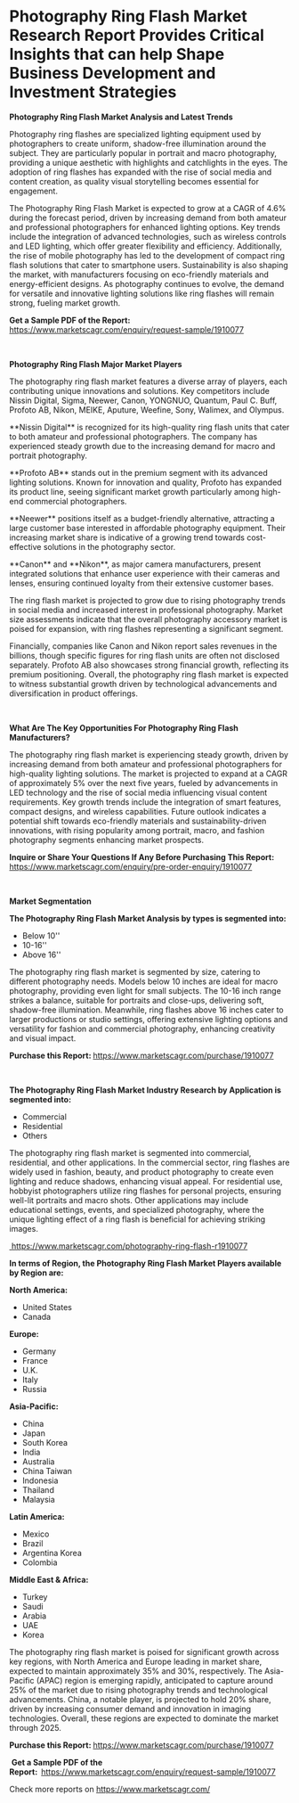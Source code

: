 <p><h1>Photography Ring Flash Market Research Report Provides Critical Insights that can help Shape Business Development and Investment Strategies</h1></p><p><strong>Photography Ring Flash Market Analysis and Latest Trends</strong></p>
<p><p>Photography ring flashes are specialized lighting equipment used by photographers to create uniform, shadow-free illumination around the subject. They are particularly popular in portrait and macro photography, providing a unique aesthetic with highlights and catchlights in the eyes. The adoption of ring flashes has expanded with the rise of social media and content creation, as quality visual storytelling becomes essential for engagement.</p><p>The Photography Ring Flash Market is expected to grow at a CAGR of 4.6% during the forecast period, driven by increasing demand from both amateur and professional photographers for enhanced lighting options. Key trends include the integration of advanced technologies, such as wireless controls and LED lighting, which offer greater flexibility and efficiency. Additionally, the rise of mobile photography has led to the development of compact ring flash solutions that cater to smartphone users. Sustainability is also shaping the market, with manufacturers focusing on eco-friendly materials and energy-efficient designs. As photography continues to evolve, the demand for versatile and innovative lighting solutions like ring flashes will remain strong, fueling market growth.</p></p>
<p><strong>Get a Sample PDF of the Report:&nbsp;</strong> <a href="https://www.marketscagr.com/enquiry/request-sample/1910077?utm_campaign=3536&utm_medium=2&utm_source=Github&utm_content=ia&utm_term=10042025&utm_id=photography-ring-flash">https://www.marketscagr.com/enquiry/request-sample/1910077</a></p>
<p>&nbsp;</p>
<p><strong>Photography Ring Flash Major Market Players</strong></p>
<p><p>The photography ring flash market features a diverse array of players, each contributing unique innovations and solutions. Key competitors include Nissin Digital, Sigma, Neewer, Canon, YONGNUO, Quantum, Paul C. Buff, Profoto AB, Nikon, MEIKE, Aputure, Weefine, Sony, Walimex, and Olympus.</p><p>**Nissin Digital** is recognized for its high-quality ring flash units that cater to both amateur and professional photographers. The company has experienced steady growth due to the increasing demand for macro and portrait photography.</p><p>**Profoto AB** stands out in the premium segment with its advanced lighting solutions. Known for innovation and quality, Profoto has expanded its product line, seeing significant market growth particularly among high-end commercial photographers. </p><p>**Neewer** positions itself as a budget-friendly alternative, attracting a large customer base interested in affordable photography equipment. Their increasing market share is indicative of a growing trend towards cost-effective solutions in the photography sector.</p><p>**Canon** and **Nikon**, as major camera manufacturers, present integrated solutions that enhance user experience with their cameras and lenses, ensuring continued loyalty from their extensive customer bases.</p><p>The ring flash market is projected to grow due to rising photography trends in social media and increased interest in professional photography. Market size assessments indicate that the overall photography accessory market is poised for expansion, with ring flashes representing a significant segment.</p><p>Financially, companies like Canon and Nikon report sales revenues in the billions, though specific figures for ring flash units are often not disclosed separately. Profoto AB also showcases strong financial growth, reflecting its premium positioning. Overall, the photography ring flash market is expected to witness substantial growth driven by technological advancements and diversification in product offerings.</p></p>
<p>&nbsp;</p>
<p><strong>What Are The Key Opportunities For Photography Ring Flash Manufacturers?</strong></p>
<p><p>The photography ring flash market is experiencing steady growth, driven by increasing demand from both amateur and professional photographers for high-quality lighting solutions. The market is projected to expand at a CAGR of approximately 5% over the next five years, fueled by advancements in LED technology and the rise of social media influencing visual content requirements. Key growth trends include the integration of smart features, compact designs, and wireless capabilities. Future outlook indicates a potential shift towards eco-friendly materials and sustainability-driven innovations, with rising popularity among portrait, macro, and fashion photography segments enhancing market prospects.</p></p>
<p><strong>Inquire or Share Your Questions If Any Before Purchasing This Report:</strong> <a href="https://www.marketscagr.com/enquiry/pre-order-enquiry/1910077?utm_campaign=3536&utm_medium=2&utm_source=Github&utm_content=ia&utm_term=10042025&utm_id=photography-ring-flash">https://www.marketscagr.com/enquiry/pre-order-enquiry/1910077</a></p>
<p>&nbsp;</p>
<p><strong>Market Segmentation</strong></p>
<p><strong>The Photography Ring Flash Market Analysis by types is segmented into:</strong></p>
<p><ul><li>Below 10''</li><li>10-16''</li><li>Above 16''</li></ul></p>
<p><p>The photography ring flash market is segmented by size, catering to different photography needs. Models below 10 inches are ideal for macro photography, providing even light for small subjects. The 10-16 inch range strikes a balance, suitable for portraits and close-ups, delivering soft, shadow-free illumination. Meanwhile, ring flashes above 16 inches cater to larger productions or studio settings, offering extensive lighting options and versatility for fashion and commercial photography, enhancing creativity and visual impact.</p></p>
<p><strong>Purchase this Report:&nbsp;</strong><a href="https://www.marketscagr.com/purchase/1910077?utm_campaign=3536&utm_medium=2&utm_source=Github&utm_content=ia&utm_term=10042025&utm_id=photography-ring-flash">https://www.marketscagr.com/purchase/1910077</a></p>
<p>&nbsp;</p>
<p><strong>The Photography Ring Flash Market Industry Research by Application is segmented into:</strong></p>
<p><ul><li>Commercial</li><li>Residential</li><li>Others</li></ul></p>
<p><p>The photography ring flash market is segmented into commercial, residential, and other applications. In the commercial sector, ring flashes are widely used in fashion, beauty, and product photography to create even lighting and reduce shadows, enhancing visual appeal. For residential use, hobbyist photographers utilize ring flashes for personal projects, ensuring well-lit portraits and macro shots. Other applications may include educational settings, events, and specialized photography, where the unique lighting effect of a ring flash is beneficial for achieving striking images.</p></p>
<p><a href="https://www.marketscagr.com/photography-ring-flash-r1910077?utm_campaign=3536&utm_medium=2&utm_source=Github&utm_content=ia&utm_term=10042025&utm_id=photography-ring-flash">&nbsp;https://www.marketscagr.com/photography-ring-flash-r1910077</a></p>
<p><strong>In terms of Region, the Photography Ring Flash Market Players available by Region are:</strong></p>
<p>
    <p> <strong> North America: </strong>
        <ul>
            <li>United States</li>
            <li>Canada</li>
        </ul>
        </p> 
    <p> <strong> Europe: </strong>
        <ul>
            <li>Germany</li>
            <li>France</li>
            <li>U.K.</li>
            <li>Italy</li>
            <li>Russia</li>
        </ul>
        </p> 
    <p> <strong> Asia-Pacific: </strong>
        <ul>
            <li>China</li>
            <li>Japan</li>
            <li>South Korea</li>
            <li>India</li>
            <li>Australia</li>
            <li>China Taiwan</li>
            <li>Indonesia</li>
            <li>Thailand</li>
            <li>Malaysia</li>
        </ul>
        </p> 
    <p> <strong> Latin America: </strong>
        <ul>
            <li>Mexico</li>
            <li>Brazil</li>
            <li>Argentina Korea</li>
            <li>Colombia</li>
        </ul>
        </p> 
    <p> <strong> Middle East & Africa: </strong>
        <ul>
            <li>Turkey</li>
            <li>Saudi</li>
            <li>Arabia</li>
            <li>UAE</li>
            <li>Korea</li>
        </ul>
    </p>
    </p>
<p><p>The photography ring flash market is poised for significant growth across key regions, with North America and Europe leading in market share, expected to maintain approximately 35% and 30%, respectively. The Asia-Pacific (APAC) region is emerging rapidly, anticipated to capture around 25% of the market due to rising photography trends and technological advancements. China, a notable player, is projected to hold 20% share, driven by increasing consumer demand and innovation in imaging technologies. Overall, these regions are expected to dominate the market through 2025.</p></p>
<p><strong>Purchase this Report: </strong><a href="https://www.marketscagr.com/purchase/1910077?utm_campaign=3536&utm_medium=2&utm_source=Github&utm_content=ia&utm_term=10042025&utm_id=photography-ring-flash">https://www.marketscagr.com/purchase/1910077</a></p>
<p>&nbsp;<strong>Get a Sample PDF of the Report:&nbsp;&nbsp;</strong><a href="https://www.marketscagr.com/enquiry/request-sample/1910077?utm_campaign=3536&utm_medium=2&utm_source=Github&utm_content=ia&utm_term=10042025&utm_id=photography-ring-flash">https://www.marketscagr.com/enquiry/request-sample/1910077</a></p>
<p><strong></strong></p>
<p>Check more reports on <a href="https://www.marketscagr.com/?utm_campaign=3536&utm_medium=2&utm_source=Github&utm_content=ia&utm_term=10042025&utm_id=photography-ring-flash">https://www.marketscagr.com/</a></p>
